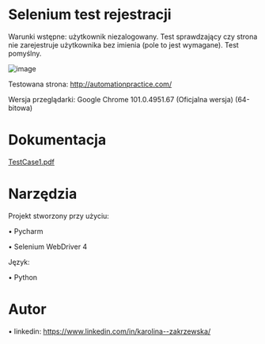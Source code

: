 # Selenium test rejestracji

Warunki wstępne:
użytkownik niezalogowany. Test sprawdzający czy strona nie zarejestruje użytkownika bez imienia (pole to jest wymagane). Test pomyślny.

![image](https://user-images.githubusercontent.com/92153501/169701769-88bc1244-664a-4562-b87c-75cbe79acc3b.png)


Testowana strona:
http://automationpractice.com/

Wersja przeglądarki:
Google Chrome 101.0.4951.67 (Oficjalna wersja) (64-bitowa)

# Dokumentacja
[TestCase1.pdf](https://github.com/KarolinaZakrzewska/Selenium_test/files/8749669/TestCase1.pdf)

# Narzędzia

Projekt stworzony przy użyciu:

•	Pycharm

•	Selenium WebDriver 4


Język:

•	Python


# Autor



•	linkedin: https://www.linkedin.com/in/karolina--zakrzewska/

